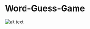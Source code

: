 # Word-Guess-Game

![alt text](https://github.com/nicolemibarra/Word-Guess-Game/assets/images/wordguessgame.jpeg)
      
